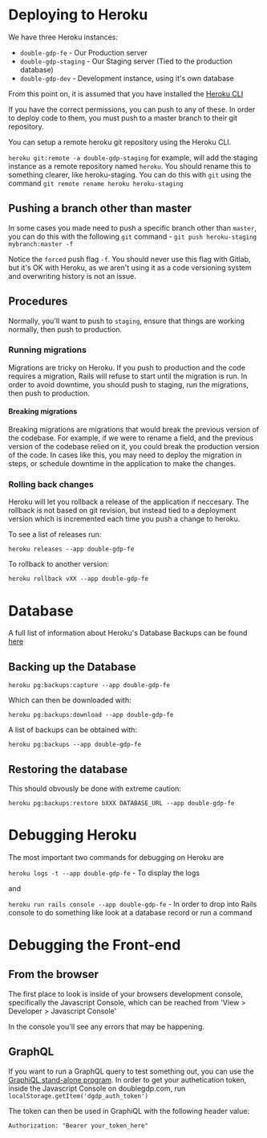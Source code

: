 # Deploying to Heroku

We have three Heroku instances:

- `double-gdp-fe` - Our Production server
- `double-gdp-staging` - Our Staging server (Tied to the production database)
- `double-gdp-dev` - Development instance, using it's own database

From this point on, it is assumed that you have installed the [Heroku CLI](https://devcenter.heroku.com/articles/heroku-cli)

If you have the correct permissions, you can push to any of these. In order to deploy code to them, you must push to a master branch to their git repository.

You can setup a remote heroku git repository using the Heroku CLI.

`heroku git:remote -a double-gdp-staging` for example, will add the staging instance as a remote repository named `heroku`. You should rename this to something clearer, like heroku-staging. You can do this with `git` using the command `git remote rename heroku heroku-staging`

## Pushing a branch other than master

In some cases you made need to push a specific branch other than `master`, you can do this with the following `git` command - `git push heroku-staging mybranch:master -f`

Notice the `forced` push flag `-f`. You should never use this flag with Gitlab, but it's OK with Heroku, as we aren't using it as a code versioning system and overwriting history is not an issue.

## Procedures

Normally, you'll want to push to `staging`, ensure that things are working normally, then push to production.

### Running migrations

Migrations are tricky on Heroku. If you push to production and the code requires a migration, Rails will refuse to start until the migration is run. In order to avoid downtime, you should push to staging, run the migrations, then push to production.

#### Breaking migrations

Breaking migrations are migrations that would break the previous version of the codebase. For example, if we were to rename a field, and the previous version of the codebase relied on it, you could break the production version of the code. In cases like this, you may need to deploy the migration in steps, or schedule downtime in the application to make the changes.

### Rolling back changes

Heroku will let you rollback a release of the application if neccesary. The rollback is not based on git revision, but instead tied to a deployment version which is incremented each time you push a change to heroku.

To see a list of releases run:

`heroku releases --app double-gdp-fe`

To rollback to another version:

`heroku rollback vXX --app double-gdp-fe`

# Database

A full list of information about Heroku's Database Backups can be found [here](https://devcenter.heroku.com/articles/heroku-postgres-backups)

## Backing up the Database

`heroku pg:backups:capture --app double-gdp-fe`

Which can then be downloaded with:

`heroku pg:backups:download --app double-gdp-fe`

A list of backups can be obtained with:

`heroku pg:backups --app double-gdp-fe`

## Restoring the database

This should obvously be done with extreme caution:

`heroku pg:backups:restore bXXX DATABASE_URL --app double-gdp-fe`

# Debugging Heroku

The most important two commands for debugging on Heroku are

`heroku logs -t --app double-gdp-fe` - To display the logs

and

`heroku run rails console --app double-gdp-fe` - In order to drop into Rails console to do something like look at a database record or run a command

# Debugging the Front-end

## From the browser

The first place to look is inside of your browsers development console, specifically the Javascript Console, which can be reached from 'View > Developer > Javascript Console'

In the console you'll see any errors that may be happening.

## GraphQL

If you want to run a GraphQL query to test something out, you can use the [GraphiQL stand-alone program](https://electronjs.org/apps/graphiql). In order to get your authetication token, inside the Javascript Console on doublegdp.com, run `localStorage.getItem('dgdp_auth_token')`

The token can then be used in GraphiQL with the following header value:

`Authorization: "Bearer your_token_here"`
